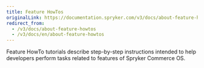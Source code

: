 ```yaml
---
title: Feature HowTos
originalLink: https://documentation.spryker.com/v3/docs/about-feature-howtos
redirect_from:
  - /v3/docs/about-feature-howtos
  - /v3/docs/en/about-feature-howtos
---
```


Feature HowTo tutorials describe step-by-step instructions intended to help developers perform tasks related to features of Spryker Commerce OS.
